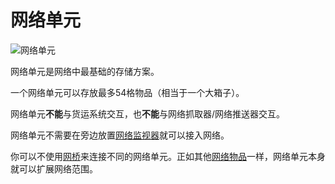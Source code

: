# 网络单元

![网络单元](https://gzassets.cn/minecraft/plugin/slimefun/wiki/addons/images/networks/network-cell.png ':size=25%')

网络单元是网络中最基础的存储方案。

一个网络单元可以存放最多54格物品（相当于一个大箱子）。

网络单元**不能**与货运系统交互，也**不能**与网络抓取器/网络推送器交互。

网络单元不需要在旁边放置[网络监视器](./Network-Monitor)就可以接入网络。

你可以不使用[网桥](./Network-Bridge)来连接不同的网络单元。正如其他[网络物品](./Network-Items)一样，网络单元本身就可以扩展网络范围。

